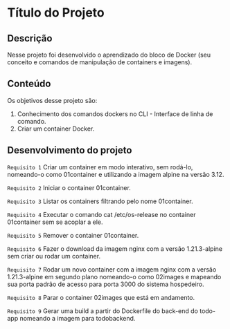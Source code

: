 # Título do Projeto

## Descrição

Nesse projeto foi desenvolvido o aprendizado do bloco de Docker (seu conceito e comandos de manipulação de containers e imagens).


## Conteúdo

Os objetivos desse projeto são:

1. Conhecimento dos comandos dockers no CLI - Interface de linha de comando.
2. Criar um container Docker.

## Desenvolvimento do projeto

`Requisito 1`
Criar um container em modo interativo, sem rodá-lo, nomeando-o como 01container e utilizando a imagem alpine na versão 3.12.

`Requisito 2`
Iniciar o container 01container.

`Requisito 3`
Listar os containers filtrando pelo nome 01container.

`Requisito 4`
Executar o comando cat /etc/os-release no container 01container sem se acoplar a ele.

`Requisito 5`
Remover o container 01container.

`Requisito 6`
Fazer o download da imagem nginx com a versão 1.21.3-alpine sem criar ou rodar um container.

`Requisito 7`
Rodar um novo container com a imagem nginx com a versão 1.21.3-alpine em segundo plano nomeando-o como 02images e mapeando sua porta padrão de acesso para porta 3000 do sistema hospedeiro.

`Requisito 8`
Parar o container 02images que está em andamento.

`Requisito 9`
Gerar uma build a partir do Dockerfile do back-end do todo-app nomeando a imagem para todobackend.